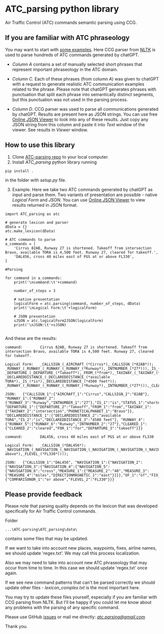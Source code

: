 # ATC_parsing python library



Air Traffic Control (ATC) commands semantic parsing using CCG.

## If you are familiar with ATC phraseology

 You may want to start with [some examples](https://docs.google.com/spreadsheets/d/1Fr4dt8nmRrr1WSoAIHm-hq7fppCmUkuwXlGL64Xg2-g/edit?usp=sharing). Here CCG parser from [NLTK](https://github.com/nltk) is used to parse hundreds of ATC commands generated by chatGPT.

- *Column A* contains a set of manually selected short phrases that represent important phraseology in the ATC domain.

- *Column C*. Each of these phrases (from column *A*) was given to chatGPT with a request to generate realistic ATC communication examples related to the phrase.  Please note that chatGPT generates phrases with punctuation that split each phrase into semantically distinct segments, but this punctuation was not used in the parsing process.

- *Column D*. CCG parser was used to parse all communications generated by chatGPT. Results are present here as JSON strings. You can use free [Online JSON Viewer](https://jsonviewer.stack.hu/) to look into any of these results. Just copy any JSON string from this column and paste it into *Text* window of the viewer. See results in *Viewer* window.

## How to use this library ##

1. Clone [ATC-parsing repo](https://github.com/sash-tim/ATC-parsing) to your local computer.
2. Install *ATC_parsing* python library running

``` 
pip install .
``` 
in the folder with *setup.py* file.

3. Example. Here we take  two ATC commands generated by chatGPT as input and parse them. Two variants of presentation are possible - native *Logical Form* and *JSON*. You can use [Online JSON Viewer](https://jsonviewer.stack.hu/) to view results returned in JSON format.

```
import ATC_parsing as atc

# generate lexicon and parser
dData = {}
atc.make_lexicon(dData)

# ATC commands to parse
a_commands = [
    'Cirrus 82AB, Runway 27 is shortened. Takeoff from intersection Bravo, available TORA is 4,500 feet. Runway 27, cleared for takeoff.',
    'DAL456, cross 40 miles east of PGS at or above FL330',
]

#Parsing

for command in a_commands:
    print('\ncommand:\t'+command)

    number_of_steps = 3

    # native presentation
    logicalForm = atc.parsing(command, number_of_steps, dData)
    print('\nLogical Form:\t'+logicalForm)
    
    # JSON presentation
    sJSON = atc.logicalForm2JSON(logicalForm)
    print('\nJSON:\t'+sJSON)
    
```

And these are the results:

```
command:        Cirrus 82AB, Runway 27 is shortened. Takeoff from intersection Bravo, available TORA is 4,500 feet. Runway 27, cleared for takeoff.

Logical Form:   _CALLSIGN_(_AIRCRAFT_(*Cirrus*),_CALLSIGN_(*82AB*)); _RUNWAY_(_RUNWAY_(_RUNWAY_(_RUNWAY_(*Runway*),_INTNUMBER_(*27*))),_IS_(*is*),_STATUS_(*shortened*)); _DEPARTURE_(_DEPARTURE_(*Takeoff*),_FROM_(*from*),_TAXIWAY_(_TAXIWAY_(*intersection*),_PHONETICALPHABET_(*Bravo*))); _DECLAREDDISTANCE_(_DECLAREDDISTANCE_(*available TORA*),_IS_(*is*),_DECLAREDDISTANCE_(*4500 feet*)); _RUNWAY_(_RUNWAY_(_RUNWAY_(_RUNWAY_(*Runway*),_INTNUMBER_(*27*))),_CLEARED_(_CLEARED_(_CLEARED_(*cleared*),_FOR_(*for*),_DEPARTURE_(*takeoff*))));      

JSON:   {"CALLSIGN_1":{"AIRCRAFT_1":"Cirrus","CALLSIGN_2":"82AB"}, "RUNWAY_1":{"RUNWAY_2":{"RUNWAY_3":"Runway","INTNUMBER_1":"27"},"IS_1":"is","STATUS_1":"shortened"}, "DEPARTURE_1":{"DEPARTURE_2":"Takeoff","FROM_1":"from","TAXIWAY_1":{"TAXIWAY_2":"intersection","PHONETICALPHABET_1":"Bravo"}}, "DECLAREDDISTANCE_1":{"DECLAREDDISTANCE_2":"available TORA","IS_2":"is","DECLAREDDISTANCE_3":"4500 feet"}, "RUNWAY_4":{"RUNWAY_5":{"RUNWAY_6":"Runway","INTNUMBER_2":"27"},"CLEARED_1":{"CLEARED_2":"cleared","FOR_1":"for","DEPARTURE_3":"takeoff"}}}

command:        DAL456, cross 40 miles east of PGS at or above FL330

Logical Form:   _CALLSIGN_(*DAL456*); _NAVIGATION_(_NAVIGATION_(_NAVIGATION_(_NAVIGATION_(_NAVIGATION_(_NAVIGATION_(*cross*),_MEASURE_(_MEASURE_(*40*),_MEASURE_(_MEASURE_(*miles*),_DIRECTIONMAGNETIC_(*east*))))),_OF_(*of*),_FIX_(*PGS*))),_AT_(*at*),_FLEVEL_(_FLEVEL_(_COMPARISONOR_(*or above*),_FLEVEL_(*FL330*))));

JSON:   {"CALLSIGN_1":"DAL456", "NAVIGATION_1":{"NAVIGATION_2":{"NAVIGATION_3":{"NAVIGATION_4":{"NAVIGATION_5":{"NAVIGATION_6":"cross","MEASURE_1":{"MEASURE_2":"40","MEASURE_3":{"MEASURE_4":"miles","DIRECTIONMAGNETIC_1":"east"}}}},"OF_1":"of","FIX_1":"PGS"}},"AT_1":"at","FLEVEL_1":{"COMPARISONOR_1":"or above","FLEVEL_2":"FL330"}}}
```

## Please provide feedback ##

Please note that parsing quality depends on the lexicon that was developed specifically for Air Traffic Control commands. 

Folder 
```
...\ATC-parsing\ATC_parsing\data\
```

contains some files that may be updated. 

If we want to take into account new places, waypoints, fixes, airline names, we should update 'regex.txt'. We may call this process localization.

Also we may need to take into account new ATC phraseology that may occur from time to time. In this case we should update 'regex.txt' once again.

If we see new command patterns that can't be parsed correctly we should update other files - *lexicon_complex.txt* is the most important here.

You may try to update these files yourself, especially if you are familiar with CCG parsing from NLTK. But I'll be happy if you could let me know about any problems with the parsing of any specific command.

Please use GitHub [issues](https://github.com/sash-tim/ATC-parsing/issues) or mail me directly: *atc.parsing@gmail.com*

Thank you.